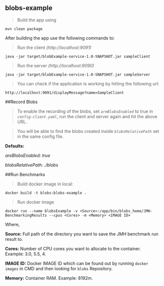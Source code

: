 ## blobs-example

>Build the app using

`mvn clean package`

After building the app use the following commands to:

>Run the client _(http://localhost:9091)_

`java -jar target/blobExample-service-1.0-SNAPSHOT.jar sampleClient`

>Run the server _(http://localhost:9090)_

`java -jar target/blobExample-service-1.0-SNAPSHOT.jar sampleServer`
 
 >You can check if the application is working by hitting the following url:
 
 `http://localhost:9091/displayMessage?name=SampleClient`
 
 ##Record Blobs
 
 >To enable the recording of the blobs, set _`areBlobsEnabled`_ to true in _`config-client.yaml`_, run the client and server again and hit the above URL.
 
 >You will be able to find the blobs created inside _`blobsRelativePath`_ set in the same config file.
 
 **Defaults:**
  
  _areBlobsEnabled: true_
 
 _blobsRelativePath: ./blobs_
 
 ##Run Benchmarks
 
 >Build docker image in local:
 
 `docker build -t blobs:blobs-example .`
 
 >Run docker image
 
 `docker run --name blobsExample -v <Source>:/app/bin/blobs_home/JMH-BenchmarkingResults --cpus <Cores> -m <Memory> <IMAGE ID>`
 
 Where, 
 
 **Source:** Full path of the directory you want to save the JMH benchmark run result to.
 
 **Cores:** Number of CPU cores you want to allocate to the container. Example: 3.0, 5.5, 4.
 
 **IMAGE ID:** Docker IMAGE ID which can be found out by running `docker images` in CMD and then looking for `blobs` Repository.
 
 **Memory:** Container RAM. Example: 8192m.
